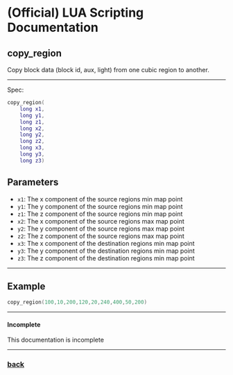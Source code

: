 
# (Official) LUA Scripting Documentation

## copy_region

Copy block data (block id, aux, light) from one cubic region to another.

___

Spec:

```lua
copy_region(
	long x1,
	long y1,
	long z1,
	long x2,
	long y2,
	long z2,
	long x3,
	long y3,
	long z3)
```

## Parameters

- `x1`: The x component of the source regions min map point
- `y1`: The y component of the source regions min map point
- `z1`: The z component of the source regions min map point
- `x2`: The x component of the source regions max map point
- `y2`: The y component of the source regions max map point
- `z2`: The z component of the source regions max map point
- `x3`: The x component of the destination regions min map point
- `y3`: The y component of the destination regions min map point
- `z3`: The z component of the destination regions min map point

___

## Example

```lua
copy_region(100,10,200,120,20,240,400,50,200)
```

___

#### Incomplete

This documentation is incomplete

___

### [back](../blocks)
